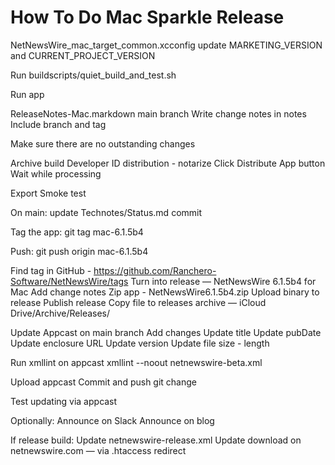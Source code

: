 # How To Do Mac Sparkle Release

NetNewsWire_mac_target_common.xcconfig
	update MARKETING_VERSION and CURRENT_PROJECT_VERSION

Run buildscripts/quiet_build_and_test.sh

Run app

ReleaseNotes-Mac.markdown
main branch
Write change notes in notes
Include branch and tag

Make sure there are no outstanding changes

Archive build
Developer ID distribution - notarize
Click Distribute App button
Wait while processing

Export
Smoke test

On main: update Technotes/Status.md
commit

Tag the app:
git tag mac-6.1.5b4

Push:
git push origin mac-6.1.5b4

Find tag in GitHub - https://github.com/Ranchero-Software/NetNewsWire/tags
Turn into release — NetNewsWire 6.1.5b4 for Mac
Add change notes
Zip app - NetNewsWire6.1.5b4.zip
Upload binary to release
Publish release
Copy file to releases archive — iCloud Drive/Archive/Releases/

Update Appcast on main branch
	Add changes
	Update title
	Update pubDate
	Update enclosure URL
	Update version
	Update file size - length

Run xmllint on appcast
	xmllint --noout netnewswire-beta.xml

Upload appcast
Commit and push git change

Test updating via appcast

Optionally:
Announce on Slack
Announce on blog

If release build:
	Update netnewswire-release.xml
	Update download on netnewswire.com — via .htaccess redirect

